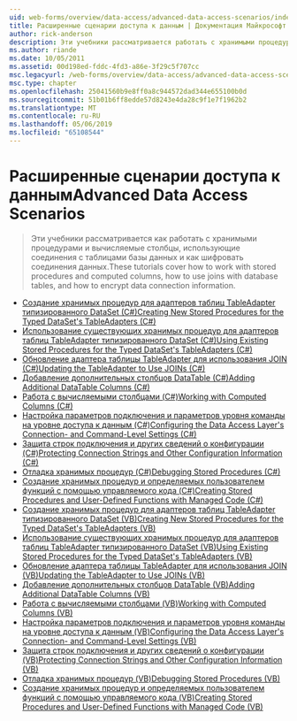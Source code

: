 ```yaml
---
uid: web-forms/overview/data-access/advanced-data-access-scenarios/index
title: Расширенные сценарии доступа к данным | Документация Майкрософт
author: rick-anderson
description: Эти учебники рассматривается работать с хранимыми процедурами и вычисляемые столбцы, использующие соединения с таблицами базы данных и шифрование сведений о соединении данных...
ms.author: riande
ms.date: 10/05/2011
ms.assetid: 00d198ed-fddc-4fd3-a86e-3f29c5f707cc
msc.legacyurl: /web-forms/overview/data-access/advanced-data-access-scenarios
msc.type: chapter
ms.openlocfilehash: 25041560b9e8ff0a8c944572dad344e655100b0d
ms.sourcegitcommit: 51b01b6ff8edde57d8243e4da28c9f1e7f1962b2
ms.translationtype: MT
ms.contentlocale: ru-RU
ms.lasthandoff: 05/06/2019
ms.locfileid: "65108544"
---
```

# <a name="advanced-data-access-scenarios"></a><span data-ttu-id="3e1d8-103">Расширенные сценарии доступа к данным</span><span class="sxs-lookup"><span data-stu-id="3e1d8-103">Advanced Data Access Scenarios</span></span>

> <span data-ttu-id="3e1d8-104">Эти учебники рассматривается как работать с хранимыми процедурами и вычисляемые столбцы, использующие соединения с таблицами базы данных и как шифровать соединения данных.</span><span class="sxs-lookup"><span data-stu-id="3e1d8-104">These tutorials cover how to work with stored procedures and computed columns, how to use joins with database tables, and how to encrypt data connection information.</span></span>

- [<span data-ttu-id="3e1d8-105">Создание хранимых процедур для адаптеров таблиц TableAdapter типизированного DataSet (C#)</span><span class="sxs-lookup"><span data-stu-id="3e1d8-105">Creating New Stored Procedures for the Typed DataSet's TableAdapters (C#)</span></span>](creating-new-stored-procedures-for-the-typed-dataset-s-tableadapters-cs.md)
- [<span data-ttu-id="3e1d8-106">Использование существующих хранимых процедур для адаптеров таблиц TableAdapter типизированного DataSet (C#)</span><span class="sxs-lookup"><span data-stu-id="3e1d8-106">Using Existing Stored Procedures for the Typed DataSet's TableAdapters (C#)</span></span>](using-existing-stored-procedures-for-the-typed-dataset-s-tableadapters-cs.md)
- [<span data-ttu-id="3e1d8-107">Обновление адаптера таблицы TableAdapter для использования JOIN (C#)</span><span class="sxs-lookup"><span data-stu-id="3e1d8-107">Updating the TableAdapter to Use JOINs (C#)</span></span>](updating-the-tableadapter-to-use-joins-cs.md)
- [<span data-ttu-id="3e1d8-108">Добавление дополнительных столбцов DataTable (C#)</span><span class="sxs-lookup"><span data-stu-id="3e1d8-108">Adding Additional DataTable Columns (C#)</span></span>](adding-additional-datatable-columns-cs.md)
- [<span data-ttu-id="3e1d8-109">Работа с вычисляемыми столбцами (C#)</span><span class="sxs-lookup"><span data-stu-id="3e1d8-109">Working with Computed Columns (C#)</span></span>](working-with-computed-columns-cs.md)
- [<span data-ttu-id="3e1d8-110">Настройка параметров подключения и параметров уровня команды на уровне доступа к данным (C#)</span><span class="sxs-lookup"><span data-stu-id="3e1d8-110">Configuring the Data Access Layer's Connection- and Command-Level Settings (C#)</span></span>](configuring-the-data-access-layer-s-connection-and-command-level-settings-cs.md)
- [<span data-ttu-id="3e1d8-111">Защита строк подключения и других сведений о конфигурации (C#)</span><span class="sxs-lookup"><span data-stu-id="3e1d8-111">Protecting Connection Strings and Other Configuration Information (C#)</span></span>](protecting-connection-strings-and-other-configuration-information-cs.md)
- [<span data-ttu-id="3e1d8-112">Отладка хранимых процедур (C#)</span><span class="sxs-lookup"><span data-stu-id="3e1d8-112">Debugging Stored Procedures (C#)</span></span>](debugging-stored-procedures-cs.md)
- [<span data-ttu-id="3e1d8-113">Создание хранимых процедур и определяемых пользователем функций с помощью управляемого кода (C#)</span><span class="sxs-lookup"><span data-stu-id="3e1d8-113">Creating Stored Procedures and User-Defined Functions with Managed Code (C#)</span></span>](creating-stored-procedures-and-user-defined-functions-with-managed-code-cs.md)
- [<span data-ttu-id="3e1d8-114">Создание хранимых процедур для адаптеров таблиц TableAdapter типизированного DataSet (VB)</span><span class="sxs-lookup"><span data-stu-id="3e1d8-114">Creating New Stored Procedures for the Typed DataSet's TableAdapters (VB)</span></span>](creating-new-stored-procedures-for-the-typed-dataset-s-tableadapters-vb.md)
- [<span data-ttu-id="3e1d8-115">Использование существующих хранимых процедур для адаптеров таблиц TableAdapter типизированного DataSet (VB)</span><span class="sxs-lookup"><span data-stu-id="3e1d8-115">Using Existing Stored Procedures for the Typed DataSet's TableAdapters (VB)</span></span>](using-existing-stored-procedures-for-the-typed-dataset-s-tableadapters-vb.md)
- [<span data-ttu-id="3e1d8-116">Обновление адаптера таблицы TableAdapter для использования JOIN (VB)</span><span class="sxs-lookup"><span data-stu-id="3e1d8-116">Updating the TableAdapter to Use JOINs (VB)</span></span>](updating-the-tableadapter-to-use-joins-vb.md)
- [<span data-ttu-id="3e1d8-117">Добавление дополнительных столбцов DataTable (VB)</span><span class="sxs-lookup"><span data-stu-id="3e1d8-117">Adding Additional DataTable Columns (VB)</span></span>](adding-additional-datatable-columns-vb.md)
- [<span data-ttu-id="3e1d8-118">Работа с вычисляемыми столбцами (VB)</span><span class="sxs-lookup"><span data-stu-id="3e1d8-118">Working with Computed Columns (VB)</span></span>](working-with-computed-columns-vb.md)
- [<span data-ttu-id="3e1d8-119">Настройка параметров подключения и параметров уровня команды на уровне доступа к данным (VB)</span><span class="sxs-lookup"><span data-stu-id="3e1d8-119">Configuring the Data Access Layer's Connection- and Command-Level Settings (VB)</span></span>](configuring-the-data-access-layer-s-connection-and-command-level-settings-vb.md)
- [<span data-ttu-id="3e1d8-120">Защита строк подключения и других сведений о конфигурации (VB)</span><span class="sxs-lookup"><span data-stu-id="3e1d8-120">Protecting Connection Strings and Other Configuration Information (VB)</span></span>](protecting-connection-strings-and-other-configuration-information-vb.md)
- [<span data-ttu-id="3e1d8-121">Отладка хранимых процедур (VB)</span><span class="sxs-lookup"><span data-stu-id="3e1d8-121">Debugging Stored Procedures (VB)</span></span>](debugging-stored-procedures-vb.md)
- [<span data-ttu-id="3e1d8-122">Создание хранимых процедур и определяемых пользователем функций с помощью управляемого кода (VB)</span><span class="sxs-lookup"><span data-stu-id="3e1d8-122">Creating Stored Procedures and User-Defined Functions with Managed Code (VB)</span></span>](creating-stored-procedures-and-user-defined-functions-with-managed-code-vb.md)
